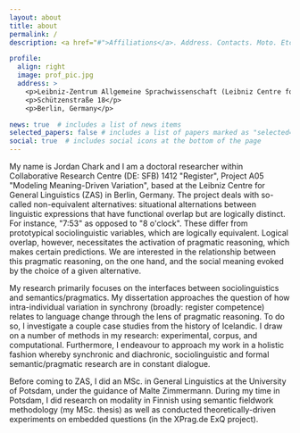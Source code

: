 ```yaml
---
layout: about
title: about
permalink: /
description: <a href="#">Affiliations</a>. Address. Contacts. Moto. Etc.

profile:
  align: right
  image: prof_pic.jpg
  address: >
    <p>Leibniz-Zentrum Allgemeine Sprachwissenschaft (Leibniz Centre for General Linguistics)</p>
    <p>Schützenstraße 18</p>
    <p>Berlin, Germany</p>

news: true  # includes a list of news items
selected_papers: false # includes a list of papers marked as "selected={true}"
social: true  # includes social icons at the bottom of the page
---
```


My name is Jordan Chark and I am a doctoral researcher within Collaborative Research Centre (DE: SFB) 1412 "Register", Project A05 "Modeling Meaning-Driven Variation", based at the Leibniz Centre for General Linguistics (ZAS) in Berlin, Germany. The project deals with so-called non-equivalent alternatives: situational alternations between linguistic expressions that have functional overlap but are logically distinct. For instance, "7:53" as opposed to "8 o'clock". These differ from prototypical sociolinguistic variables, which are logically equivalent. Logical overlap, however, necessitates the activation of pragmatic reasoning, which makes certain predictions. We are interested in the relationship between this pragmatic reasoning, on the one hand, and the social meaning evoked by the choice of a given alternative.

My research primarily focuses on the interfaces between sociolinguistics and semantics/pragmatics. My dissertation approaches the question of how intra-individual variation in synchrony (broadly: register competence) relates to language change through the lens of pragmatic reasoning. To do so, I investigate a couple case studies from the history of Icelandic. I draw on a number of methods in my research: experimental, corpus, and computational. Furthermore, I endeavour to approach my work in a holistic fashion whereby synchronic and diachronic, sociolinguistic and formal semantic/pragmatic research are in constant dialogue.

Before coming to ZAS, I did an MSc. in General Linguistics at the University of Potsdam, under the guidance of Malte Zimmermann. During my time in Potsdam, I did research on modality in Finnish using semantic fieldwork methodology (my MSc. thesis) as well as conducted theoretically-driven experiments on embedded questions (in the XPrag.de ExQ project).
